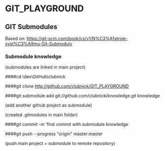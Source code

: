 # GIT_PLAYGROUND

## GIT Submodules 
Based on: https://git-scm.com/book/cs/v1/N%C3%A1stroje-syst%C3%A9mu-Git-Submoduly

### Submodule knowledge
 (submodules are linked in main project)
 
 ####cd \dev\GitHub\clubnick
 
 ####git clone http://github.com/clubnick/GIT_PLAYGROUND
 
 ####git submodule add git://github.com/clubnick/knowledge.git knowledge
 
 (add another github project as submodule)
 
 (created .gitmodules in main folder)
 
 ####git commit -m 'first commit with submodule knowledge
 
 ####git push --progress "origin" master:master
 
 (push main project + submodule to remote repository)

